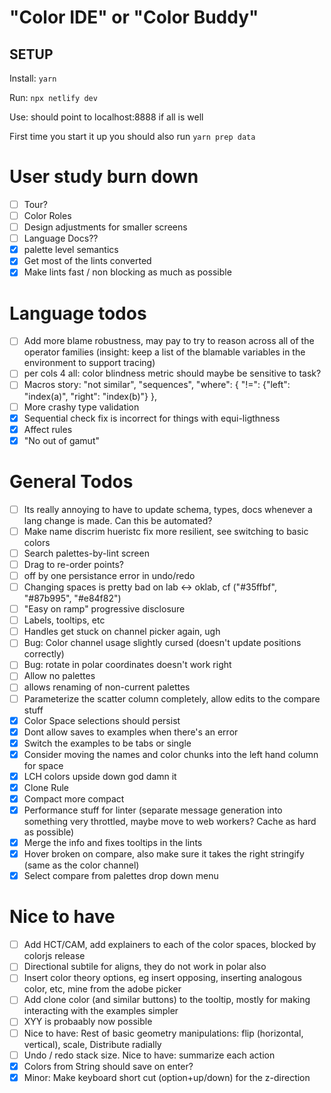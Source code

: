 # "Color IDE" or "Color Buddy"

## SETUP

Install: `yarn`

Run: `npx netlify dev`

Use: should point to localhost:8888 if all is well

First time you start it up you should also run `yarn prep data`

# User study burn down

- [ ] Tour?
- [ ] Color Roles
- [ ] Design adjustments for smaller screens
- [ ] Language Docs??
- [x] palette level semantics
- [x] Get most of the lints converted
- [x] Make lints fast / non blocking as much as possible

# Language todos

- [ ] Add more blame robustness, may pay to try to reason across all of the operator families (insight: keep a list of the blamable variables in the environment to support tracing)
- [ ] per cols 4 all: color blindness metric should maybe be sensitive to task?
- [ ] Macros story: "not similar", "sequences", "where": { "!=": {"left": "index(a)", "right": "index(b)"} },
- [ ] More crashy type validation
- [x] Sequential check fix is incorrect for things with equi-ligthness
- [x] Affect rules
- [x] "No out of gamut"

# General Todos

- [ ] Its really annoying to have to update schema, types, docs whenever a lang change is made. Can this be automated?
- [ ] Make name discrim hueristc fix more resilient, see switching to basic colors
- [ ] Search palettes-by-lint screen
- [ ] Drag to re-order points?
- [ ] off by one persistance error in undo/redo
- [ ] Changing spaces is pretty bad on lab <-> oklab, cf ("#35ffbf", "#87b995", "#e84f82")
- [ ] "Easy on ramp" progressive disclosure
- [ ] Labels, tooltips, etc
- [ ] Handles get stuck on channel picker again, ugh
- [ ] Bug: Color channel usage slightly cursed (doesn't update positions correctly)
- [ ] Bug: rotate in polar coordinates doesn't work right
- [ ] Allow no palettes
- [ ] allows renaming of non-current palettes
- [ ] Parameterize the scatter column completely, allow edits to the compare stuff
- [x] Color Space selections should persist
- [x] Dont allow saves to examples when there's an error
- [x] Switch the examples to be tabs or single
- [x] Consider moving the names and color chunks into the left hand column for space
- [x] LCH colors upside down god damn it
- [x] Clone Rule
- [x] Compact more compact
- [x] Performance stuff for linter (separate message generation into something very throttled, maybe move to web workers? Cache as hard as possible)
- [x] Merge the info and fixes tooltips in the lints
- [x] Hover broken on compare, also make sure it takes the right stringify (same as the color channel)
- [x] Select compare from palettes drop down menu

# Nice to have

- [ ] Add HCT/CAM, add explainers to each of the color spaces, blocked by colorjs release
- [ ] Directional subtile for aligns, they do not work in polar also
- [ ] Insert color theory options, eg insert opposing, inserting analogous color, etc, mine from the adobe picker
- [ ] Add clone color (and similar buttons) to the tooltip, mostly for making interacting with the examples simpler
- [ ] XYY is probaably now possible
- [ ] Nice to have: Rest of basic geometry manipulations: flip (horizontal, vertical), scale, Distribute radially
- [ ] Undo / redo stack size. Nice to have: summarize each action
- [x] Colors from String should save on enter?
- [x] Minor: Make keyboard short cut (option+up/down) for the z-direction
